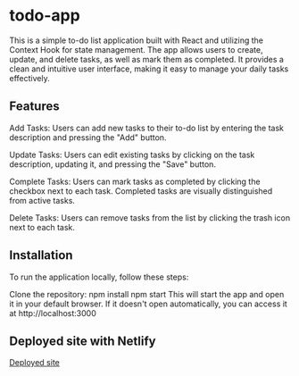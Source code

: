 # todo-app

This is a simple to-do list application built with React and utilizing the Context Hook for state management. The app allows users to create, update, and delete tasks, as well as mark them as completed. It provides a clean and intuitive user interface, making it easy to manage your daily tasks effectively.

## Features

Add Tasks: Users can add new tasks to their to-do list by entering the task description and pressing the "Add" button.

Update Tasks: Users can edit existing tasks by clicking on the task description, updating it, and pressing the "Save" button.

Complete Tasks: Users can mark tasks as completed by clicking the checkbox next to each task. Completed tasks are visually distinguished from active tasks.

Delete Tasks: Users can remove tasks from the list by clicking the trash icon next to each task.

## Installation

To run the application locally, follow these steps:

Clone the repository:
npm install
npm start This will start the app and open it in your default browser. If it doesn't open automatically, you can access it at http://localhost:3000


## Deployed site with Netlify

[Deployed site](https://deploy-preview-4--preeminent-granita-53147e.netlify.app/)


